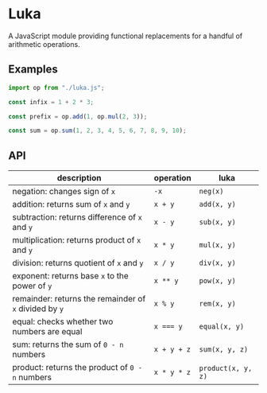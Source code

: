 # Luka

A JavaScript module providing functional replacements for a handful of
arithmetic operations.

## Examples

```javascript
import op from "./luka.js";

const infix = 1 + 2 * 3;

const prefix = op.add(1, op.mul(2, 3));

const sum = op.sum(1, 2, 3, 4, 5, 6, 7, 8, 9, 10);
```

## API

| description                                            | operation   | luka               |
| ------------------------------------------------------ | ----------- | ------------------ |
| negation: changes sign of `x`                          | `-x`        | `neg(x)`           |
| addition: returns sum of `x` and `y`                   | `x + y`     | `add(x, y)`        |
| subtraction: returns difference of `x` and `y`         | `x - y`     | `sub(x, y)`        |
| multiplication: returns product of `x` and `y`         | `x * y`     | `mul(x, y)`        |
| division: returns quotient of `x` and `y`              | `x / y`     | `div(x, y)`        |
| exponent: returns base `x` to the power of `y`         | `x ** y`    | `pow(x, y)`        |
| remainder: returns the remainder of `x` divided by `y` | `x % y`     | `rem(x, y)`        |
| equal: checks whether two numbers are equal            | `x === y`   | `equal(x, y)`      |
| sum: returns the sum of `0 - n` numbers                | `x + y + z` | `sum(x, y, z)`     |
| product: returns the product of `0 - n` numbers        | `x * y * z` | `product(x, y, z)` |
